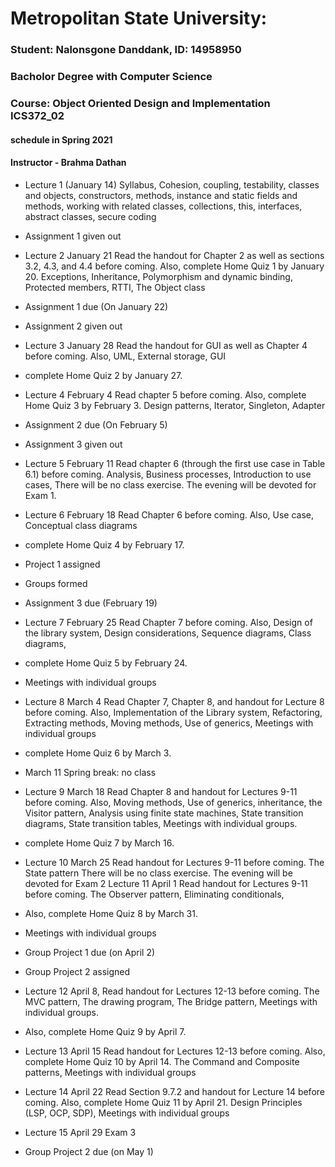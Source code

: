 # Metropolitan State University: 
### Student: Nalonsgone Danddank,  ID: 14958950
### Bacholor Degree with Computer Science
### Course: Object Oriented Design and Implementation ICS372_02
#### schedule in Spring 2021 
#### Instructor - Brahma Dathan 

- Lecture 1 (January 14) Syllabus, Cohesion, coupling, testability, classes and objects,
constructors, methods, instance and static fields and methods, working with related classes,
collections, this, interfaces, abstract classes, secure coding
- Assignment 1 given out
- Lecture 2 January 21 Read the handout for Chapter 2 as well as sections 3.2, 4.3, and 4.4 before
coming. Also, complete Home Quiz 1 by January 20.
Exceptions, Inheritance, Polymorphism and dynamic binding, Protected members, RTTI, The
Object class
- Assignment 1 due (On January 22)
- Assignment 2 given out
- Lecture 3 January 28 Read the handout for GUI as well as Chapter 4 before coming. Also, UML, External storage, GUI
- complete Home Quiz 2 by January 27.

- Lecture 4 February 4 Read chapter 5 before coming. Also, complete Home Quiz 3 by February 3.
Design patterns, Iterator, Singleton, Adapter
- Assignment 2 due (On February 5)
- Assignment 3 given out
- Lecture 5 February 11 Read chapter 6 (through the first use case in Table 6.1) before coming.
Analysis, Business processes, Introduction to use cases,
There will be no class exercise. The evening will be devoted for Exam 1.
- Lecture 6 February 18 Read Chapter 6 before coming. Also, 
Use case, Conceptual class diagrams
- complete Home Quiz 4 by February 17.
- Project 1 assigned
- Groups formed
- Assignment 3 due (February 19)
- Lecture 7 February 25 Read Chapter 7 before coming. Also, 
Design of the library system, Design considerations, Sequence diagrams, Class diagrams,
- complete Home Quiz 5 by February 24.
- Meetings with individual groups
- Lecture 8 March 4 Read Chapter 7, Chapter 8, and handout for Lecture 8 before coming. Also, Implementation of the Library system, Refactoring, Extracting methods, Moving methods, Use
of generics, Meetings with individual groups
- complete Home Quiz 6 by March 3.
- March 11 Spring break: no class
- Lecture 9 March 18 Read Chapter 8 and handout for Lectures 9-11 before coming. Also,
Moving methods, Use of generics, inheritance, the Visitor pattern, Analysis using finite state
machines, State transition diagrams, State transition tables, Meetings with individual groups.
- complete Home Quiz 7 by March 16.
- Lecture 10 March 25 Read handout for Lectures 9-11 before coming.
The State pattern
There will be no class exercise. The evening will be devoted for Exam 2
Lecture 11 April 1 Read handout for Lectures 9-11 before coming. 
The Observer pattern, Eliminating conditionals, 
- Also, complete Home Quiz 8 by March 31.
- Meetings with individual groups
- Group Project 1 due (on April 2)
- Group Project 2 assigned
- Lecture 12 April 8, Read handout for Lectures 12-13 before coming. 
The MVC pattern, The drawing program, The Bridge pattern, Meetings with individual groups.
- Also, complete Home Quiz 9 by April 7.
- Lecture 13 April 15 Read handout for Lectures 12-13 before coming. Also, complete Home Quiz
10 by April 14.
The Command and Composite patterns, Meetings with individual groups
- Lecture 14 April 22 Read Section 9.7.2 and handout for Lecture 14 before coming. Also,
complete Home Quiz 11 by April 21.
Design Principles (LSP, OCP, SDP), Meetings with individual groups
- Lecture 15 April 29 Exam 3
- Group Project 2 due (on May 1)